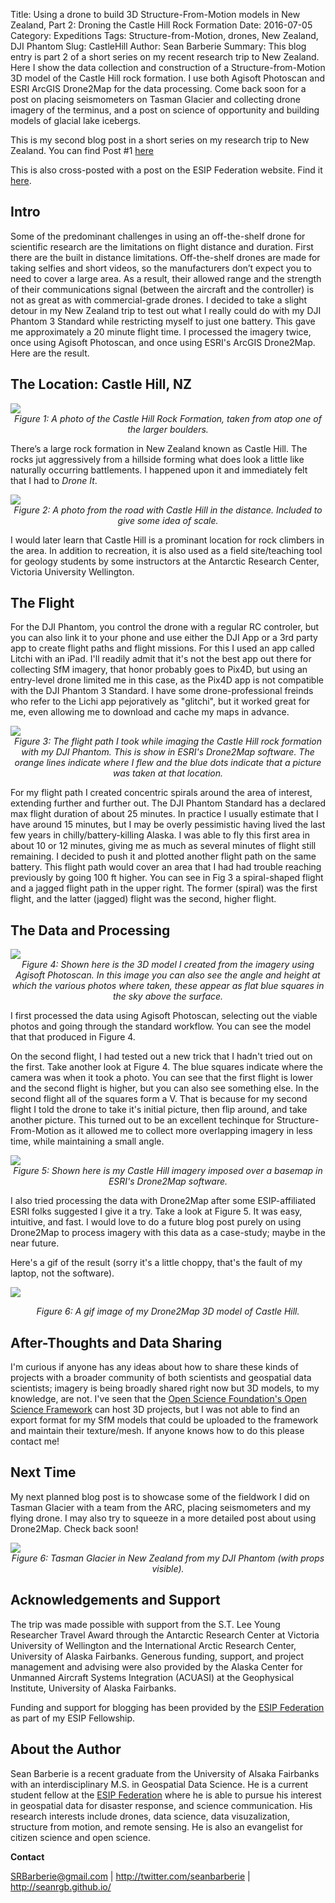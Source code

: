 Title: Using a drone to build 3D Structure-From-Motion models in New Zealand, Part 2: Droning the Castle Hill Rock Formation
Date: 2016-07-05
Category: Expeditions
Tags: Structure-from-Motion, drones, New Zealand, DJI Phantom
Slug: CastleHill
Author: Sean Barberie
Summary: This blog entry is part 2 of a short series on my recent research trip to New Zealand. Here I show the data collection and construction of a Structure-from-Motion 3D model of the Castle Hill rock formation. I use both Agisoft Photoscan and ESRI ArcGIS Drone2Map for the data processing. Come back soon for a post on placing seismometers on Tasman Glacier and collecting drone imagery of the terminus, and a post on science of opportunity and building models of glacial lake icebergs.

This is my second blog post in a short series on my research trip to New Zealand. You can find Post #1 [here](http://seanrgb.github.io/20160713DroningNZPart1.html#DroningNZPart1)

This is also cross-posted with a post on the ESIP Federation website. Find it [here](http://esipfed.org/node/9216).

## Intro

Some of the predominant challenges in using an off-the-shelf drone for scientific research are the limitations on flight distance and duration. First there are the built in distance limitations. Off-the-shelf drones are made for taking selfies and short videos, so the manufacturers don’t expect you to need to cover a large area. As a result, their allowed range and the strength of their communications signal (between the aircraft and the controller) is not as great as with commercial-grade drones. I decided to take a slight detour in my New Zealand trip to test out what I really could do with my DJI Phantom 3 Standard while restricting myself to just one battery. This gave me approximately a 20 minute flight time. I processed the imagery twice, once using Agisoft Photoscan, and once using ESRI's ArcGIS Drone2Map. Here are the result.

## The Location: Castle Hill, NZ<img src="./../imgs/ch1.png">
<center><i>Figure 1: A photo of the Castle Hill Rock Formation, taken from atop one of the larger boulders.</i></center>

There’s a large rock formation in New Zealand known as Castle Hill. The rocks jut aggressively from a hillside forming what does look a little like naturally occurring battlements. I happened upon it and immediately felt that I had to <i>Drone It</i>.

<img src="./../imgs/ch2.png">
<center><i> Figure 2: A photo from the road with Castle Hill in the distance. Included to give some idea of scale. </i></center>
 
I would later learn that Castle Hill is a prominant location for rock climbers in the area. In addition to recreation, it is also used as a field site/teaching tool for geology students by some instructors at the Antarctic Research Center, Victoria University Wellington. ## The Flight 
For the DJI Phantom, you control the drone with a regular RC controler, but you can also link it to your phone and use either the DJI App or a 3rd party app to create flight paths and flight missions. For this I used an app called Litchi with an iPad. I'll readily admit that it's not the best app out there for collecting SfM imagery, that honor probably goes to Pix4D, but using an entry-level drone limited me in this case, as the Pix4D app is not compatible with the DJI Phantom 3 Standard. I have some drone-professional freinds who refer to the Lichi app pejoratively as "glitchi", but it worked great for me, even allowing me to download and cache my maps in advance. 

<img src="./../imgs/ch3.png">
<center><i>Figure 3: The flight path I took while imaging the Castle Hill rock formation with my DJI Phantom. This is show in ESRI's Drone2Map software. The orange lines indicate where I flew and the blue dots indicate that a picture was taken at that location.</i></center>

For my flight path I created concentric spirals around the area of interest, extending further and further out. The DJI Phantom Standard has a declared max flight duration of about 25 minutes. In practice I usually estimate that I have around 15 minutes, but I may be overly pessimistic having lived the last few years in chilly/battery-killing Alaska. I was able to fly this first area in about 10 or 12 minutes, giving me as much as several minutes of flight still remaining. I decided to push it and plotted another flight path on the same battery. This flight path would cover an area that I had had trouble reaching previously by going 100 ft higher. You can see in Fig 3 a spiral-shaped flight and a jagged flight path in the upper right. The former (spiral) was the first flight, and the latter (jagged) flight was the second, higher flight.



## The Data and Processing
<img src="./../imgs/ch4.png">
<center><i>Figure 4: Shown here is the 3D model I created from the imagery using Agisoft Photoscan. In this image you can also see the angle and height at which the various photos where taken, these appear as flat blue squares in the sky above the surface.</center></i>

I first processed the data using Agisoft Photoscan, selecting out the viable photos and going through the standard workflow. You can see the model that that produced in Figure 4. 

On the second flight, I had tested out a new trick that I hadn't tried out on the first. Take another look at Figure 4. The blue squares indicate where the camera was when it took a photo. You can see that the first flight is lower and the second flight is higher, but you can also see something else. In the second flight all of the squares form a V. That is because for my second flight I told the drone to take it's initial picture, then flip around, and take another picture. This turned out to be an excellent techinque for Structure-From-Motion as it allowed me to collect more overlapping imagery in less time, while maintaining a small angle. 

<img src="./../imgs/ch5.png">
<center><i>Figure 5: Shown here is my Castle Hill imagery imposed over a basemap in ESRI's Drone2Map software.</i></center>

I also tried processing the data with Drone2Map after some ESIP-affiliated ESRI folks suggested I give it a try. Take a look at Figure 5. It was easy, intuitive, and fast. I would love to do a future blog post purely on using Drone2Map to process imagery with this data as a case-study; maybe in the near future.

Here's a gif of the result (sorry it's a little choppy, that's the fault of my laptop, not the software).

![](./../imgs/ch6.gif)
<center><i>Figure 6: A gif image of my Drone2Map 3D model of Castle Hill.</i></center>


## After-Thoughts and Data Sharing 
I'm curious if anyone has any ideas about how to share these kinds of projects with a broader community of both scientists and geospatial data scientists; imagery is being broadly shared right now but 3D models, to my knowledge, are not. I've seen that the [Open Science Foundation's Open Science Framework](https://osf.io/) can host 3D projects, but I was not able to find an export format for my SfM models that could be uploaded to the framework and maintain their texture/mesh. If anyone knows how to do this please contact me!

## Next Time
My next planned blog post is to showcase some of the fieldwork I did on Tasman Glacier with a team from the ARC, placing seismometers and my flying drone. I may also try to squeeze in a more detailed post about using Drone2Map. Check back soon!

<img src="./../imgs/ch7.png">
<center><i>Figure 6: Tasman Glacier in New Zealand from my DJI Phantom (with props visible).</i></center>

## Acknowledgements and Support

The trip was made possible with support from the S.T. Lee Young Researcher Travel Award through the Antarctic Research Center at Victoria University of Wellington and the International Arctic Research Center, University of Alaska Fairbanks. Generous funding, support, and project management and advising were also provided by the Alaska Center for Unmanned Aircraft Systems Integration (ACUASI) at the Geophysical Institute, University of Alaska Fairbanks. 

Funding and support for blogging has been provided by the [ESIP Federation](http://esipfed.org/) as part of my ESIP Fellowship.## About the Author

Sean Barberie is a recent graduate from the University of Alsaka Fairbanks with an interdisciplinary M.S. in Geospatial Data Science. He is a current student fellow at the [ESIP Federation](http://esipfed.org/) where he is able to pursue his interest in geospatial data for disaster response, and science communication. His research interests include drones, data science, data visuzalization, structure from motion, and remote sensing. He is also an evangelist for citizen science and open science. 

__Contact__

SRBarberie@gmail.com | <http://twitter.com/seanbarberie> | <http://seanrgb.github.io/>